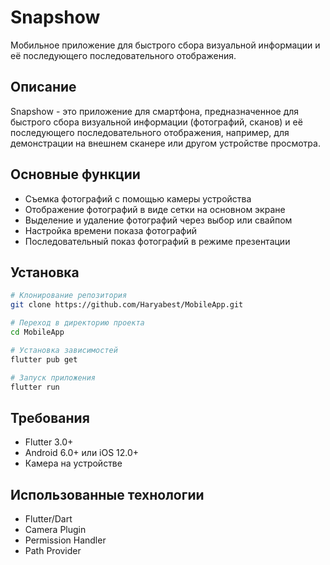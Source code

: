 # Snapshow

Мобильное приложение для быстрого сбора визуальной информации и её последующего последовательного отображения.

## Описание

Snapshow - это приложение для смартфона, предназначенное для быстрого сбора визуальной информации (фотографий, сканов) и её последующего последовательного отображения, например, для демонстрации на внешнем сканере или другом устройстве просмотра.

## Основные функции

- Съемка фотографий с помощью камеры устройства
- Отображение фотографий в виде сетки на основном экране
- Выделение и удаление фотографий через выбор или свайпом
- Настройка времени показа фотографий
- Последовательный показ фотографий в режиме презентации

## Установка

```bash
# Клонирование репозитория
git clone https://github.com/Haryabest/MobileApp.git

# Переход в директорию проекта
cd MobileApp

# Установка зависимостей
flutter pub get

# Запуск приложения
flutter run
```

## Требования

- Flutter 3.0+
- Android 6.0+ или iOS 12.0+
- Камера на устройстве

## Использованные технологии

- Flutter/Dart
- Camera Plugin
- Permission Handler
- Path Provider 